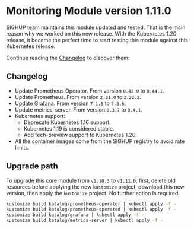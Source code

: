 # Monitoring Module version 1.11.0

SIGHUP team maintains this module updated and tested. That is the main reason why we worked on this new release.
With the Kubernetes 1.20 release, it became the perfect time to start testing this module against this Kubernetes
release.

Continue reading the [Changelog](#changelog) to discover them:

## Changelog

- Update Prometheus Operator. From version `0.42.0` to `0.44.1`.
- Update Prometheus. From version `2.21.0` to `2.22.2`.
- Update Grafana. From version `7.1.5` to `7.3.6`.
- Update metrics-server. From version `0.3.7` to `0.4.1`.
- Kubernetes support:
  - Deprecate Kubernetes 1.16 support.
  - Kubernetes 1.19 is considered stable.
  - Add tech-preview support to Kubernetes 1.20.
- All the container images come from the SIGHUP registry to avoid rate limits.


## Upgrade path

To upgrade this core module from `v1.10.3` to `v1.11.0`, first, delete old resources before applying the new
`kustomize` project, download this new version, then apply the `kustomize` project. No further action is required.

```bash
kustomize build katalog/prometheus-operator | kubectl apply -f -
kustomize build katalog/prometheus-operated | kubectl apply -f -
kustomize build katalog/grafana | kubectl apply -f -
kustomize build katalog/metrics-server | kubectl apply -f -
```
